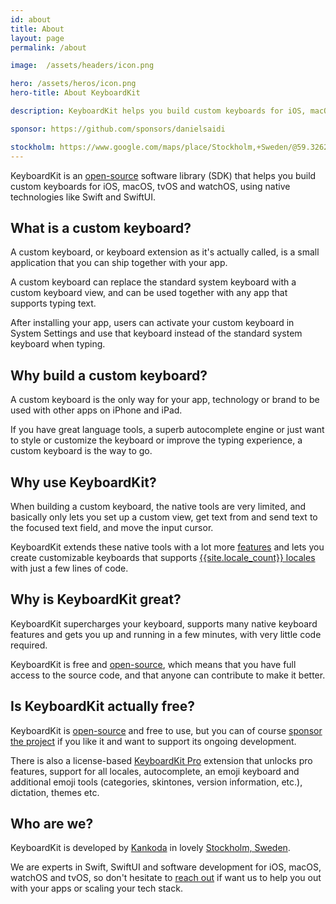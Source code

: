 ```yaml
---
id: about
title: About
layout: page
permalink: /about

image:  /assets/headers/icon.png

hero: /assets/heros/icon.png
hero-title: About KeyboardKit

description: KeyboardKit helps you build custom keyboards for iOS, macOS, tvOS and watchOS, using native technologies like Swift and SwiftUI.

sponsor: https://github.com/sponsors/danielsaidi

stockholm: https://www.google.com/maps/place/Stockholm,+Sweden/@59.3262131,17.8172499,11z/data=!3m1!4b1!4m6!3m5!1s0x465f763119640bcb:0xa80d27d3679d7766!8m2!3d59.3293235!4d18.0685808!16zL20vMDZteHM
---
```


KeyboardKit is an [open-source](/open-source) software library (SDK) that helps you build custom keyboards for iOS, macOS, tvOS and watchOS, using native technologies like Swift and SwiftUI.


## What is a custom keyboard?

A custom keyboard, or keyboard extension as it's actually called, is a small application that you can ship together with your app.

A custom keyboard can replace the standard system keyboard with a custom keyboard view, and can be used together with any app that supports typing text.

After installing your app, users can activate your custom keyboard in System Settings and use that keyboard instead of the standard system keyboard when typing.


## Why build a custom keyboard?

A custom keyboard is the only way for your app, technology or brand to be used with other apps on iPhone and iPad.

If you have great language tools, a superb autocomplete engine or just want to style or customize the keyboard or improve the typing experience, a custom keyboard is the way to go.


## Why use KeyboardKit?

When building a custom keyboard, the native tools are very limited, and basically only lets you set up a custom view, get text from and send text to the focused text field, and move the input cursor.

KeyboardKit extends these native tools with a lot more [features](/features) and lets you create customizable keyboards that supports [{{site.locale_count}} locales](/locales) with just a few lines of code.


## Why is KeyboardKit great?

KeyboardKit supercharges your keyboard, supports many native keyboard features and gets you up and running in a few minutes, with very little code required. 

KeyboardKit is free and [open-source](/open-source), which means that you have full access to the source code, and that anyone can contribute to make it better.


## Is KeyboardKit actually free?

KeyboardKit is [open-source](/open-source) and free to use, but you can of course [sponsor the project]({{page.sponsor}}) if you like it and want to support its ongoing development.

There is also a license-based [KeyboardKit Pro](/pro) extension that unlocks pro features, support for all locales, autocomplete, an emoji keyboard and additional emoji tools (categories, skintones, version information, etc.), dictation, themes etc.


## Who are we?

KeyboardKit is developed by [Kankoda](https://kankoda.com) in lovely [Stockholm, Sweden]({{page.stockholm}}). 

We are experts in Swift, SwiftUI and software development for iOS, macOS, watchOS and tvOS, so don't hesitate to [reach out](mailto:{{site.email}}) if want us to help you out with your apps or scaling your tech stack.